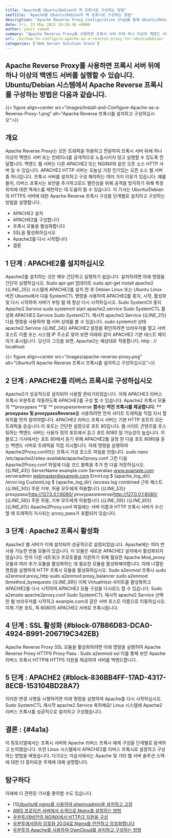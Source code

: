 ```yaml
---
title: "Apache를 Ubuntu/Debian의 역 프록시로 구성하는 방법" 
seoTitle: "Apache를 Ubuntu/Debian의 역 프록시로 구성하는 방법" 
description: "Apache Reverse Proxy Configuration Step를 통해 Ubuntu/Debian Linux에서 mod_proxy가있는 프록시 서버 뒤에 하나 이상의 백엔드 서버를 실행할 수 있습니다." 
date: Fri, 21 May 2021 18:58:46 +0000
author: yasir saeed
summary: "Apache Reverse Proxy를 사용하면 프록시 서버 뒤에 하나 이상의 백엔드 서버를 실행할 수 있습니다. Ubuntu/Debian 시스템에서 Apache Reverse 프록시를 구성하는 방법은 다음과 같습니다." 
url: /ko/how-to-configure-apache-as-a-reverse-proxy-for-ubuntudebian/
categories: ['Web Server Solution Stack']
---
```


## Apache Reverse Proxy를 사용하면 프록시 서버 뒤에 하나 이상의 백엔드 서버를 실행할 수 있습니다. Ubuntu/Debian 시스템에서 Apache Reverse 프록시를 구성하는 방법은 다음과 같습니다.

{{< figure align=center src="images/Install-and-Configure-Apache-as-a-Reverse-Proxy-1.png" alt="Apache Reverse 프록시를 설치하고 구성하십시오">}}


##  **개요** 
Apache Reverse Proxy는 모든 트래픽을 허용하고 전달하여 프록시 서버 뒤에 하나 이상의 백엔드 서버 또는 컨테이너를 공개적으로 노출시키지 않고 실행할 수 있도록 전달합니다. 백엔드 웹 서버는 다른 APACHE2 또는 NGINX와 같은 오픈 소스 HTTP 서버 일 수 있습니다. APACHE2 HTTP 서버는 오늘날 가장 인기있는 오픈 소스 웹 서버 중 하나입니다.
프록시 서버를 설치하고 구성 해야하는 여러 가지 이유가 있습니다. 예를 들어, 리버스 프록시는 보안을 추가하고로드 밸런싱을 위해 공격을 방지하기 위해 특정 위치에 대한 액세스를 제한하는 데 도움이 될 수 있습니다. 이 기사는 Ubuntu/Debian의 HTTPS 서버에 대한 Apache Reverse 프록시 구성을 단계별로 설치하고 구성하는 방법을 설명합니다.
  * APACHE2 설치
  * APACHE2를 구성합니다
  * 프록시 모듈을 활성화합니다
  * SSL을 활성화하십시오
  * Apache2를 다시 시작합니다
  * 결론

## 1 단계 : APACHE2를 설치하십시오
Apache2를 설치하는 것은 매우 간단하고 실행하기 쉽습니다. 설치하려면 아래 명령을 간단히 실행하십시오.
Sudo apt-get 업데이트
sudo apt-get install apache2
{{_LINE_25_}}
시스템에 APACHE2를 설치 한 후 Debian Linux 또는 Ubuntu Linux 버전 Ubuntu에서 다음 SystemCTL 명령을 사용하여 APACHE2를 중지, 시작, 활성화 및 다시 시작하여 서버가 부팅 될 때 항상 다시 시작하십시오.
Sudo SystemCtl 중지 Apache2.Service
sudo systemctl start apache2.service
Sudo SystemCTL 활성화 APACHE2.Service
Sudo SystemCTL 재시작 apache2.Service
{{_LINE_31_}}
다음 명령을 사용하여 웹 서버 상태를 볼 수 있습니다.
sudo systemctl 상태 apache2.Service
{{_LINE_34_}}
APACHE2 설정을 확인하려면 브라우저를 열고 서버 호스트 이름 또는 시스템 IP 주소로 찾아 보면 아래와 같이 APACHE2 기본 테스트 페이지가 표시됩니다. 당신이 그것을 보면, Apache2는 예상대로 작동합니다. http : // localhost

{{< figure align=center src="images/apache-reverse-proxy.png" alt="Ubuntu의 Apache Reverse 프록시 프록시를 설치하고 구성하십시오">}}


## 2 단계 : APACHE2를 리버스 프록시로 구성하십시오
Apache2가 성공적으로 설치되어 사용할 준비가되었습니다. 이제 APACHE2 리버스 프록시 우분투로 작동하도록 APACHE2를 구성 할 수 있습니다. Apache2 프록시 모듈의 **proxypass  **및 **  proxypassreverse  **함수는 역전 프록시를 제공합니다. **  proxypass  **및**   proxypassReverse**를 사용하려면 먼저 사이트 트래픽을 직접 지시 할 위치를 먼저 알아야합니다.
APACHE2 리버스 프록시 서버는 기본 HTTP 포트의 모든 트래픽을 듣습니다.이 포트는 간단한 설정으로 포트 80입니다. 웹 사이트 콘텐츠를 호스팅하는 백엔드 서버는 사용자 정의 포트에서 듣고 포트 8080 일 가능성이 높습니다.
이 블로그 기사에서는 포트 80에서 듣기 위해 APACHE2를 설정 한 다음 포트 8080을 듣는 백엔드 서버로 트래픽을 직접 지시합니다. 아래 명령을 실행하여 Apache2Proxy.conf라는 프록시 가상 호스트 파일을 만듭니다.
sudo nano /etc/apache2/sites-available/apache2proxy.conf
그런 다음 Apache2Proxy.conf 파일에 다음 코드 블록을 추가 한 다음 저장하십시오.
{{_LINE_43_}}
        ServerName example.com
        Serveralias www.example.com
        serveradmin webmaster@example.com
        ErrorLog $ {apache_log_dir} /error.log
        CustomLog $ {apache_log_dir} /access.log combined
        근위 퀘스트
{{_LINE_50_}}
          주문 거부, 허용
          모두에게 허용합니다
{{_LINE_53_}}
        proxypass/http://127.0.0.1:8080/
        proxypassreverse/http://127.0.0.1:8080/
{{_LINE_56_}}
          주문 허용, 거부
          모두에게 허용합니다
{{_LINE_59_}}
{{_LINE_60_}}
{{_LINE_61_}}
Apache2Proxy.conf 파일에는 서버 이름과 HTTP 프록시 서버가 수신 할 때 트래픽이 지시되는 proxy_pass가 포함되어 있습니다.

## 3 단계 : Apache2 프록시 활성화
Apache2 웹 서버가 이제 설치되어 성공적으로 설정되었습니다. Apache에는 여러 번 사용 가능한 번들 모듈이 있습니다. 이 모듈은 새로운 APACHE2 설치에서 활성화되지 않습니다. 먼저 다른 네트워크 프로토콜을 지원하기 위해 필요한 Apache Mod_proxy 모듈과 여러 추가 모듈을 활성화하는 데 필요한 모듈을 활성화해야합니다. 아래 나열된 명령을 실행하여 HTTP 프록시 모듈을 활성화하십시오.
Sudo a2enmod 프록시
sudo a2enmod proxy_http
sudo a2enmod proxy_balancer
sudo a2enmod lbmethod_byrequests
{{_LINE_69_}}
이제 VirtualHost 사이트를 활성화하고 APACHE2를 다시 시작하여 APACHE2 모듈 구성을 다시로드 할 수 있습니다.
Sudo a2ensite apache2proxy.conf
Sudo SystemCTL 재시작 apache2.Service
선택한 웹 브라우저를 시작하고 example.com과 같은 서버 호스트 이름으로 이동하십시오. 이제 기본 포트, 즉 8080의 APACHE2 서버로 프록시됩니다.

## 4 단계 : SSL 활성화   {#block-07B86D83-DCA0-4924-B991-206719C342EB}
Apache Reverse Proxy SSL 모듈을 활성화하려면 아래 명령을 실행하여 Apache Reverse Proxy HTTPS Proxy Pass :
Sudo a2enmod ssl
이를 통해 보안 Apache 리버스 프록시 HTTP에 HTTPS 지원을 제공하여 서버를 백엔드합니다.

## 5 단계 : APACHE2   {#block-836BB4FF-17AD-4317-8ECB-153104BD28A7}
이러한 변경 사항을 시행하려면 아래 명령을 실행하여 Apache를 다시 시작하십시오.
Sudo SystemCTL 재시작 apache2.Service
축하해요! Linux 시스템에 Apache2 리버스 프록시를 성공적으로 설치하고 구성했습니다.

##  **결론 :** {#4a1a}
이 튜토리얼에서는 프록시 서버와 Apache 리버스 프록시 예제 구성을 단계별로 탐색하고 논의했습니다. 또한 Linux 시스템에서 APACHE2를 리버스 프록시로 설정하고 구성하는 방법을 배웠습니다. 다가오는 자습서에서는 Apache 및 기타 웹 서버 솔루션 스택에 대한 더 흥미로운 주제에 대해 설명합니다.

## 탐구하다
아래에 더 관련된 기사를 좋아할 수도 있습니다.
  * [1][Ubuntu에 nginx를 사용하여 phpmyadmin을 설치하고 고정][2]
  * [AWS 프로덕션 서버에서 승객으로 Nginx를 설정하는 방법][3]
  * [우분투/데비안의 NGINX에서 HTTP/2 지원을 구성][4]
  * [우분투에서하자 암호화 20.04로 Nginx를 안전하고 암호화합니다][5]
  * [우분투의 Apache를 사용하여 OwnCloud를 설치하고 구성하는 방법][6]

  
[1]: https://blog.containerize.com/web-server-solution-stack/ko/how-to-configure-apache-as-a-reverse-proxy-for-ubuntudebian/
[2]: https://blog.containerize.com/web-server-solution-stack/how-to-install-and-secure-phpmyadmin-with-nginx-on-ubuntu/
[3]: https://blog.containerize.com/web-server-solution-stack/how-to-setup-nginx-with-passenger-on-aws-production-server/
[4]: https://blog.containerize.com/web-server-solution-stack/how-to-configure-http2-support-in-nginx-on-ubuntudebian/
[5]: https://blog.containerize.com/web-server-solution-stack/how-to-secure-nginx-with-letsencrypt-on-ubuntu-20-04/
[6]: https://blog.containerize.com/backup-and-sync-software/how-to-install-and-configure-owncloud-with-apache-on-ubuntu/
